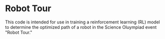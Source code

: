 # Robot Tour

This code is intended for use in training a reinforcement learning (RL) model to determine the optimized path of a robot in the Science Oluympiad event "Robot Tour."
